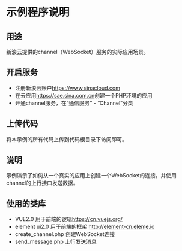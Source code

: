 # 示例程序说明

## 用途

新浪云提供的channel（WebSocket）服务的实际应用场景。

## 开启服务

- 注册新浪云账户<https://www.sinacloud.com>
- 在云应用<https://sae.sina.com.cn>创建一个PHP环境的应用
- 开通channel服务，在“通信服务” - “Channel”分类


## 上传代码

将本示例的所有代码上传到代码根目录下访问即可。


## 说明

示例演示了如何从一个真实的应用上创建一个WebSocket的连接，并使用channel的上行接口发送数据。

## 使用的类库

- VUE2.0 用于前端的逻辑<https://cn.vuejs.org/>
- element ui2.0 用于前端的框架 <http://element-cn.eleme.io>
- create_channel.php 创建WebSocket连接
- send_message.php 上行发送消息